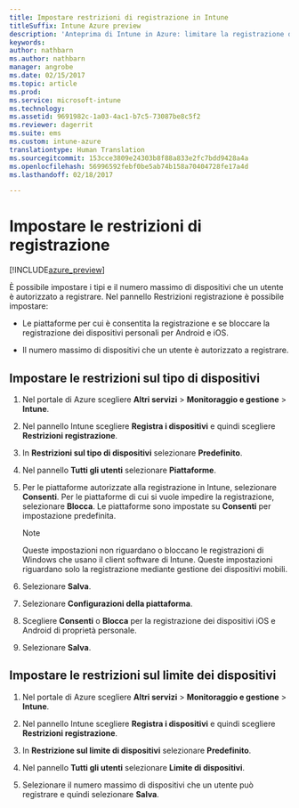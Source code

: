 ```yaml
---
title: Impostare restrizioni di registrazione in Intune
titleSuffix: Intune Azure preview
description: 'Anteprima di Intune in Azure: limitare la registrazione dalla piattaforma e impostare un limite di registrazione dei dispositivi in Intune. '
keywords: 
author: nathbarn
ms.author: nathbarn
manager: angrobe
ms.date: 02/15/2017
ms.topic: article
ms.prod: 
ms.service: microsoft-intune
ms.technology: 
ms.assetid: 9691982c-1a03-4ac1-b7c5-73087be8c5f2
ms.reviewer: dagerrit
ms.suite: ems
ms.custom: intune-azure
translationtype: Human Translation
ms.sourcegitcommit: 153cce3809e24303b8f88a833e2fc7bdd9428a4a
ms.openlocfilehash: 56996592febf0be5ab74b158a70404728fe17a4d
ms.lasthandoff: 02/18/2017

---
```


# <a name="set-enrollment-restrictions"></a>Impostare le restrizioni di registrazione 

[!INCLUDE[azure_preview](../includes/azure_preview.md)]

È possibile impostare i tipi e il numero massimo di dispositivi che un utente è autorizzato a registrare. Nel pannello Restrizioni registrazione è possibile impostare:

- Le piattaforme per cui è consentita la registrazione e se bloccare la registrazione dei dispositivi personali per Android e iOS.

- Il numero massimo di dispositivi che un utente è autorizzato a registrare.

## <a name="set-device-type-restrictions"></a>Impostare le restrizioni sul tipo di dispositivi

1. Nel portale di Azure scegliere **Altri servizi** > **Monitoraggio e gestione** > **Intune**.

2. Nel pannello Intune scegliere **Registra i dispositivi** e quindi scegliere **Restrizioni registrazione**.

3. In **Restrizioni sul tipo di dispositivi** selezionare **Predefinito**.

4. Nel pannello **Tutti gli utenti** selezionare **Piattaforme**.

5. Per le piattaforme autorizzate alla registrazione in Intune, selezionare **Consenti**. Per le piattaforme di cui si vuole impedire la registrazione, selezionare **Blocca**. Le piattaforme sono impostate su **Consenti** per impostazione predefinita. 

    >[!NOTE]
    >Queste impostazioni non riguardano o bloccano le registrazioni di Windows che usano il client software di Intune. Queste impostazioni riguardano solo la registrazione mediante gestione dei dispositivi mobili. 

6. Selezionare **Salva**.

7. Selezionare **Configurazioni della piattaforma**.

8. Scegliere **Consenti** o **Blocca** per la registrazione dei dispositivi iOS e Android di proprietà personale.

9. Selezionare **Salva**.

## <a name="set-device-limit-restrictions"></a>Impostare le restrizioni sul limite dei dispositivi

1. Nel portale di Azure scegliere **Altri servizi** > **Monitoraggio e gestione** > **Intune**.

2. Nel pannello Intune scegliere **Registra i dispositivi** e quindi scegliere **Restrizioni registrazione**.

3. In **Restrizione sul limite di dispositivi** selezionare **Predefinito**.

4. Nel pannello **Tutti gli utenti** selezionare **Limite di dispositivi**.

5. Selezionare il numero massimo di dispositivi che un utente può registrare e quindi selezionare **Salva**.

